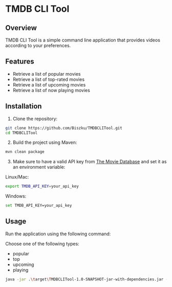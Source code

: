 # TMDB CLI Tool

## Overview

TMDB CLI Tool is a simple command line application that provides videos according to your preferences.

## Features

- Retrieve a list of popular movies
- Retrieve a list of top-rated movies
- Retrieve a list of upcoming movies
- Retrieve a list of now playing movies

## Installation

1. Clone the repository:
```sh
git clone https://github.com/Biszku/TMDBCLITool.git
cd TMDBCLITool
```

2. Build the project using Maven:
```sh
mvn clean package
```

3. Make sure to have a valid API key from [The Movie Database](https://www.themoviedb.org/documentation/api) and set it as an environment variable:

Linux/Mac:
```sh
export TMDB_API_KEY=your_api_key
```
Windows:
```sh
set TMDB_API_KEY=your_api_key
```

## Usage

Run the application using the following command:

Choose one of the following types:
- popular
- top
- upcoming
- playing

```sh
java -jar .\target\TMDBCLITool-1.0-SNAPSHOT-jar-with-dependencies.jar --type <type>
```
